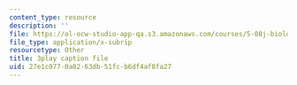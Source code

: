 ```yaml
---
content_type: resource
description: ''
file: https://ol-ocw-studio-app-qa.s3.amazonaws.com/courses/5-08j-biological-chemistry-ii-spring-2016/27e1c0770a8263db51fcb6df4af8fa27_Tl9wrTWiFQY.srt
file_type: application/x-subrip
resourcetype: Other
title: 3play caption file
uid: 27e1c077-0a82-63db-51fc-b6df4af8fa27
---
```

